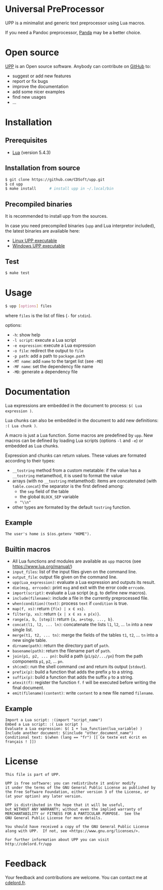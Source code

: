 # Universal PreProcessor

[UPP]: http://cdelord.fr/upp "Universal PreProcessor"
[Panda]: http://cdelord.fr/panda "Pandoc add-ons (Lua filters for Pandoc)"
[Lua]: http://www.lua.org/
[GitHub]: https://github.com/CDSoft/upp
[cdelord.fr]: http://cdelord.fr

UPP is a minimalist and generic text preprocessor using Lua macros.

If you need a Pandoc preprocessor, [Panda] may be a better choice.

# Open source

[UPP] is an Open source software.
Anybody can contribute on [GitHub] to:

- suggest or add new features
- report or fix bugs
- improve the documentation
- add some nicer examples
- find new usages
- ...

# Installation

## Prerequisites

- [Lua] (version 5.4.3)

## Installation from source

``` sh
$ git clone https://github.com/CDSoft/upp.git
$ cd upp
$ make install      # install upp in ~/.local/bin
```

## Precompiled binaries

It is recommended to install upp from the sources.

In case you need precompiled binaries (`upp` and Lua interpretor included),
the latest binaries are available here:

- [Linux UPP executable](http://cdelord.fr/upp/upp)
- [Windows UPP executable](http://cdelord.fr/upp/upp.exe)

## Test

``` sh
$ make test
```

# Usage

``` sh
$ upp [options] files
```

where `files` is the list of files (`-` for `stdin`).

options:

- `-h`: show help
- `-l script`: execute a Lua script
- `-e expression`: execute a Lua expression
- `-o file`: redirect the output to `file`
- `-p path`: add a path to `package.path`
- `-MT name`: add `name` to the target list (see `-MD`)
- `-MF name`: set the dependency file name
- `-MD`: generate a dependency file

# Documentation

Lua expressions are embedded in the document to process: `$( Lua expression )`.

Lua chunks can also be embedded in the document to add new definitions: `:( Lua chunk )`.

A macro is just a Lua function. Some macros are predefined by `upp`.
New macros can be defined by loading Lua scripts (options `-l` and `-e`) or embedded as Lua chunks.

Expression and chunks can return values. These values are formated according to their types:

- `__tostring` method from a custom metatable:
  if the value has a `__tostring` metamethod, it is used to format the value
- arrays (with no `__tostring` metamethod):
  items are concatenated (with `table.concat`) the separator is the first defined among:
    - the `sep` field of the table
    - the global `BLOCK_SEP` variable
    - `"\\n"`
- other types are formated by the default `tostring` function.

## Example

```
The user's home is $(os.getenv "HOME").
```

## Builtin macros

* All Lua functions and modules are available as `upp` macros (see <https://www.lua.org/manual/>)
* `input_files`: list of the input files given on the command line.
* `output_file`: output file given on the command line.
* `upp(Lua_expression)`: evaluate a Lua expression and outputs its result.
* `die(msg, errcode)`: print `msg` and exit with the error code `errcode`.
* `import(script)`: evaluate a Lua script (e.g. to define new macros).
* `include(filename)`: include a file in the currently preprocessed file.
* `when(condition)(text)`: process `text` if `condition` is true.
* `map(f, xs)`: return `{f(x) | x ∈ xs}`.
* `filter(p, xs)`: return `{x | x ∈ xs ∧ p(x)}`.
* `range(a, b, [step])`: return `{a, a+step, ..., b}`.
* `concat(l1, l2, ... ln)`: concatenate the lists `l1`, `l2`, ... `ln` into a new single list.
* `merge(t1, t2, ... tn)`: merge the fields of the tables `t1`, `t2`, ... `tn` into a new single table.
* `dirname(path)`: return the directory part of `path`.
* `basename(path)`: return the filename part of `path`.
* `join(p1, p2, ... pn)`: build a path (`p1/p2/.../pn`) from the path components `p1`, `p2`, ... `pn`.
* `sh(cmd)`: run the shell command `cmd` and return its output (`stdout`).
* `prefix(p)`: build a function that adds the prefix `p` to a string.
* `suffix(p)`: build a function that adds the suffix `p` to a string.
* `atexit(f)`: register the function `f`. `f` will be executed before writing the final document.
* `emit(filename)(content)`: write `content` to a new file named `filename`.

## Example

```
Import a Lua script: :(import "script_name")
Embed a Lua script: :( Lua script )
Evaluate a Lua expression: $( 1 + lua_function(lua_variable) )
Include another document: $(include "other_document_name")
Conditional text: $(when (lang == "fr") [[ Ce texte est écrit en français ! ]])
```

# License

    This file is part of UPP.

    UPP is free software: you can redistribute it and/or modify
    it under the terms of the GNU General Public License as published by
    the Free Software Foundation, either version 3 of the License, or
    (at your option) any later version.

    UPP is distributed in the hope that it will be useful,
    but WITHOUT ANY WARRANTY; without even the implied warranty of
    MERCHANTABILITY or FITNESS FOR A PARTICULAR PURPOSE.  See the
    GNU General Public License for more details.

    You should have received a copy of the GNU General Public License
    along with UPP.  If not, see <https://www.gnu.org/licenses/>.

    For further information about UPP you can visit
    http://cdelord.fr/upp

# Feedback

Your feedback and contributions are welcome.
You can contact me at [cdelord.fr].
